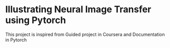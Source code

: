 # Illustrating Neural Image Transfer using Pytorch

This project is inspired from Guided project in Coursera and Documentation in Pytorch


